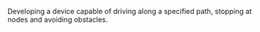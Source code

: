 Developing a device capable of driving along a specified path, stopping at nodes and avoiding obstacles.
